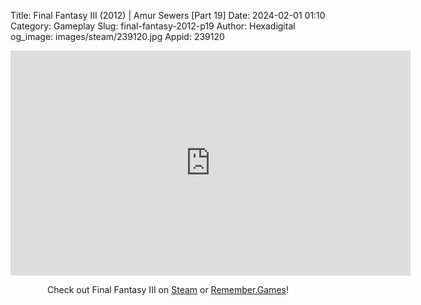 Title: Final Fantasy III (2012) | Amur Sewers [Part 19]
Date: 2024-02-01 01:10
Category: Gameplay
Slug: final-fantasy-2012-p19
Author: Hexadigital
og_image: images/steam/239120.jpg
Appid: 239120

<center><iframe src="https://www.youtube.com/embed/x4rNVK6Z-k8?feature=oembed" allow="accelerometer; autoplay; encrypted-media; gyroscope; picture-in-picture" width="640" height="360" frameborder="0"></iframe>

Check out Final Fantasy III on [Steam](https://store.steampowered.com/app/239120/?curator_clanid=34633900) or [Remember.Games](https://remember.games/game/1072/final-fantasy-iii/)!</center>